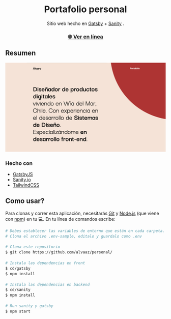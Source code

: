 <h1 align="center">Portafolio personal</h1>

<div align="center">
   Sitio web hecho en <a href="https://gatsbyjs.com" target="_blank">Gatsby</a> + <a href="https://sanity.io" target="_blank">Sanity</a> .
</div>

<div align="center">
  <h3>
    <a href="https://goede.cl">
      🌐 Ver en línea
    </a>
  </h3>
</div>

## Resumen

![screenshot](https://raw.githubusercontent.com/alvaaz/personal/master/screenshot.png)

### Hecho con

<!-- This section should list any major frameworks that you built your project using. Here are a few examples.-->

- [GatsbyJS](https://gatsbyjs.org/)
- [Sanity.io](https://sanity.io/)
- [TailwindCSS](https://tailwindcss.com/)

## Como usar?

<!-- Example: -->

Para clonas y correr esta aplicación, necesitarás [Git](https://git-scm.com) y [Node.js](https://nodejs.org/en/download/) (que viene con [npm](http://npmjs.com)) en tu 💻. En tu línea de comandos escribe:

```bash
# Debes establecer las variables de entorno que están en cada carpeta. 
# Clona el archivo .env-sample, editalo y guardalo como .env

# Clona este repositorio
$ git clone https://github.com/alvaaz/personal/

# Instala las dependencias en front
$ cd/gatsby
$ npm install

# Instala las dependencias en backend
$ cd/sanity
$ npm install

# Run sanity y gatsby
$ npm start
```
